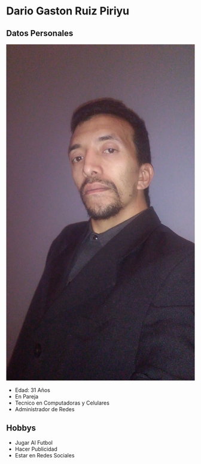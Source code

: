 # Dario Gaston Ruiz Piriyu

## Datos Personales

![Este Soy YO](./img/IMG-20221120-WA0050.jpeg)

- Edad: 31 Años
- En Pareja
- Tecnico en Computadoras y Celulares
- Administrador de Redes

## Hobbys

- Jugar Al Futbol
- Hacer Publicidad
- Estar en Redes Sociales 